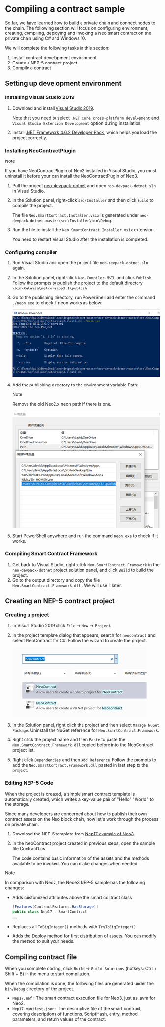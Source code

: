 # Compiling a contract sample

So far, we have learned how to build a private chain and connect nodes to the chain. The following section will focus on configuring environment, creating, compiling, deploying and invoking a Neo smart contract on the private chain using C# and Windows 10.

We will complete the following tasks in this section:

1. Install contract development environment
2. Create a NEP-5 contract project
3. Compile a contract

## Setting up development environment

### Installing Visual Studio 2019

1. Download and install [Visual Studio 2019](https://www.visualstudio.com/products/visual-studio-community-vs).

   Note that you need to select `.NET Core cross-platform development` and `Visual Studio Extension Development` option during installation.

2. Install [.NET Framework 4.6.2 Developer Pack](https://dotnet.microsoft.com/download/dotnet-framework/thank-you/net462-developer-pack-offline-installer), which helps you load the project correctly.

### Installing NeoContractPlugin

> [!Note]
>
> If you have NeoContractPlugin of Neo2 installed in Visual Studio, you must uninstall it before your can install the NeoContractPlugin of Neo3.

1. Pull the project [neo-devpack-dotnet](https://github.com/neo-project/neo-devpack-dotnet) and open `neo-devpack-dotnet.sln` in Visual Studio.

2. In the Solution panel, right-click `src/Installer` and then click `Build` to compile the project.

   The file `Neo.SmartContract.Installer.vsix` is generated under `neo-devpack-dotnet-master\src\Installer\bin\Debug`.

3. Run the file to install the `Neo.SmartContract.Installer.vsix` extension.

   You need to restart Visual Studio after the installation is completed.

### Configuring compiler

1. Run Visual Studio and open the project file `neo-devpack-dotnet.sln` again.

2. In the Solution panel, right-click `Neo.Compiler.MSIL` and click `Publish`. Follow the prompts to publish the project to the default directory `\bin\Release\netcoreapp3.1\publish`

3. Go to the publishing directory, run PowerShell and enter the command `./neon.exe` to check if neon works as below:

   ![neon](../../zh-cn/gettingstarted/assets/neon.png)

4. Add the publishing directory to the environment variable Path:

   > [!Note]
   >
   > Remove the old Neo2.x neon path if there is one.

   ![env](../../zh-cn/gettingstarted/assets/env.png)

5. Start PowerShell anywhere and run the command `neon.exe` to check if it works.

### Compiling Smart Contract Framework

1. Get back to Visual Studio, right-click `Neo.SmartContract.Framework` in the `neo-devpack-dotnet` project solution panel, and click `Build` to build the project.
2. Go to the output directory and copy the file `Neo.SmartContract.Framework.dll` . We will use it later.

## Creating an NEP-5 contract project

### Creating a project

1. In Visual Studio 2019 click `File` -> `New` -> `Project`.

2. In the project template dialog that appears, search for `neocontract` and select NeoContract for C#. Follow the wizard to create the project.

   ![neocontract](../../zh-cn/gettingstarted/assets/neocontract.png)

3. In the Solution panel, right click the project and then select `Manage NuGet Package`. Uninstall the NuGet reference for `Neo.SmartContract.Framework`.

4. Right click the project name and then `Paste` to paste the `Neo.SmartContract.Framework.dll` copied before into the NeoContract project list.

5. Right click `Dependencies` and then `Add Reference`. Follow the prompts to add the `Neo.SmartContract.Framework.dll` pasted in last step to the project.

### Editing NEP-5 Code

When the project is created, a simple smart contract template is automatically created, which writes a key-value pair of "Hello" "World" to the storage.

Since many developers are concerned about how to publish their own contract assets on the Neo block chain, now let's work through the process on private chain.

1. Download the NEP-5 template from [Nep17 example of Neo3](https://github.com/neo-ngd/Neo3-Smart-Contract-Examples/blob/master/Nep17/Contract1.cs).

2. In the NeoContract project created in previous steps, open the sample file Contract1.cs

   The code contains basic information of the assets and the methods available to be invoked. You can make changes when needed.

> [!Note]
>
> In comparison with Neo2, the Neoe3 NEP-5 sample has the following changes:
>
> - Adds customized attributes above the smart contract class
>
>    ```c#
>    [Features(ContractFeatures.HasStorage)]
>    public class Nep17 : SmartContract
>    ……
>    ```
>
> - Replaces all `ToBigInteger()` methods with `TryToBigInteger()`
>
> - Adds the Deploy method for first distribution of assets. You can modify the method to suit your needs.
>

## Compiling contract file

When you complete coding, click `Build` -> `Build Solutions` (hotkeys: Ctrl + Shift + B) in the menu to start compilation.

When the compilation is done, the following files are generated under the `bin/Debug` directory of the project.

- `Nep17.nef` : The smart contract execution file for Neo3, just as .avm for Neo2.
- `Nep17.manifest.json` : The descriptive file of the smart contract, covering descriptions of functions, ScriptHash, entry, method, parameters, and return values of the contract.
